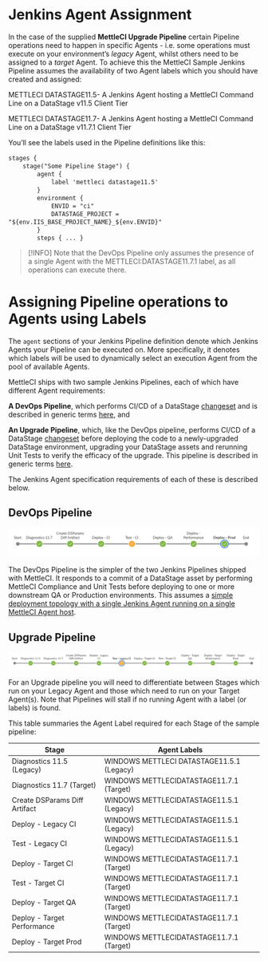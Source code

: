 # Jenkins Agent Assignment

In the case of the supplied **MettleCI Upgrade Pipeline** certain Pipeline operations need to happen in specific Agents - i.e. some operations must execute on your environment’s *legacy* Agent, whilst others need to be assigned to a *target* Agent. To achieve this the MettleCI Sample Jenkins Pipeline assumes the availability of two Agent labels which you should have created and assigned:

METTLECI DATASTAGE11.5\- A Jenkins Agent hosting a MettleCI Command Line on a DataStage v11.5 Client Tier

METTLECI DATASTAGE11.7\- A Jenkins Agent hosting a MettleCI Command Line on a DataStage v11.7.1 Client Tier

You’ll see the labels used in the Pipeline definitions like this:

```
stages {
    stage("Some Pipeline Stage") {
        agent {
            label 'mettleci datastage11.5'
        }
        environment {
            ENVID = "ci"
            DATASTAGE_PROJECT = "${env.IIS_BASE_PROJECT_NAME}_${env.ENVID}"
        }
        steps { ... }           
```

> [!INFO]
> Note that the DevOps Pipeline only assumes the presence of a single Agent with the METTLECI:DATASTAGE11.7.1 label, as all operations can execute there.

# Assigning Pipeline operations to Agents using Labels

The `agent` sections of your Jenkins Pipeline definition denote which Jenkins Agents your Pipeline can be executed on. More specifically, it denotes which labels will be used to dynamically select an execution Agent from the pool of available Agents.

MettleCI ships with two sample Jenkins Pipelines, each of which have different Agent requirements:

**A DevOps Pipeline**, which performs CI/CD of a DataStage [changeset](https://en.wikipedia.org/wiki/Changeset) and is described in generic terms [here](https://datamigrators.atlassian.net/wiki/spaces/MCIDOC/pages/2222653459/MettleCI+Example+Pipeline+for+DevOps), and

**An Upgrade Pipeline**, which, like the DevOps pipeline, performs CI/CD of a DataStage [changeset](https://en.wikipedia.org/wiki/Changeset) before deploying the code to a newly-upgraded DataStage environment, upgrading your DataStage assets and rerunning Unit Tests to verify the efficacy of the upgrade. This pipeline is described in generic terms [here](https://datamigrators.atlassian.net/wiki/spaces/MCIDOC/pages/2178875414/MettleCI+Example+Pipeline+for+Upgrades).

The Jenkins Agent specification requirements of each of these is described below.

## DevOps Pipeline

![](./attachments/image-20220622-030013.png)

The DevOps Pipeline is the simpler of the two Jenkins Pipelines shipped with MettleCI. It responds to a commit of a DataStage asset by performing MettleCI Compliance and Unit Tests before deploying to one or more downstream QA or Production environments. This assumes a [simple deployment topology with a single Jenkins Agent running on a single MettleCI Agent host](https://datamigrators.atlassian.net/wiki/spaces/MCIDOC/pages/1085767681/Jenkins+DevOps+Deployment+Topologies#Topology-Connections).

## Upgrade Pipeline

![](./attachments/image-20220705-001226.png)

For an Upgrade pipeline you will need to differentiate between Stages which run on your Legacy Agent and those which need to run on your Target Agent(s). Note that Pipelines will stall if no running Agent with a label (or labels) is found.

This table summaries the Agent Label required for each Stage of the sample pipeline:

| **Stage** | **Agent Labels** |
| --- | --- |
| Diagnostics 11.5 (Legacy) | WINDOWS METTLECI DATASTAGE11.5.1 (Legacy) |
| Diagnostics 11.7 (Target) | WINDOWS METTLECIDATASTAGE11.7.1 (Target) |
| Create DSParams Diff Artifact | WINDOWS METTLECIDATASTAGE11.5.1 (Legacy) |
| Deploy - Legacy CI | WINDOWS METTLECIDATASTAGE11.5.1 (Legacy) |
| Test - Legacy CI | WINDOWS METTLECIDATASTAGE11.5.1 (Legacy) |
| Deploy - Target CI | WINDOWS METTLECIDATASTAGE11.7.1 (Target) |
| Test - Target CI | WINDOWS METTLECIDATASTAGE11.7.1 (Target) |
| Deploy - Target QA | WINDOWS METTLECIDATASTAGE11.7.1 (Target) |
| Deploy - Target Performance | WINDOWS METTLECIDATASTAGE11.7.1 (Target) |
| Deploy - Target Prod | WINDOWS METTLECIDATASTAGE11.7.1 (Target) |